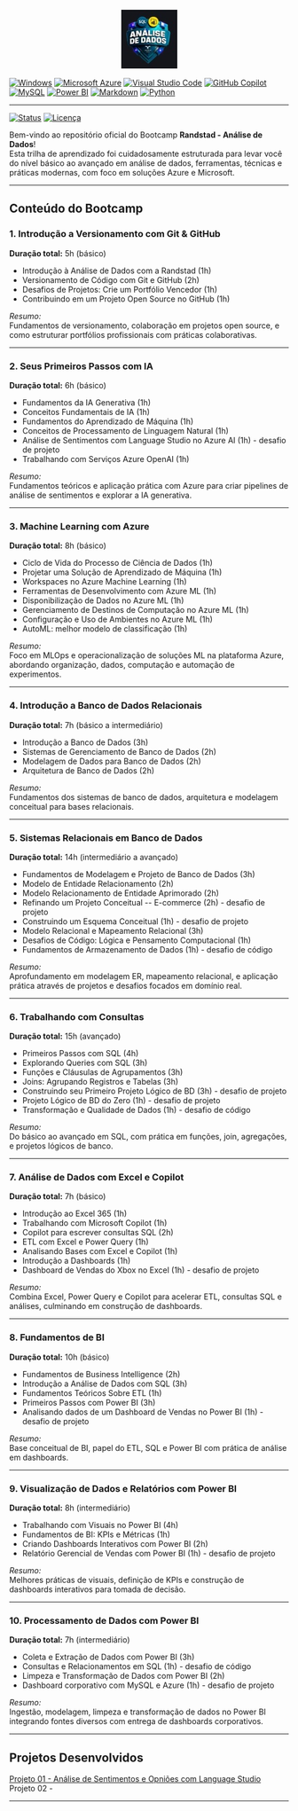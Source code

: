 <p align="center">
  <img src="/images/bootcamp.jpg" alt="BOOTCAMP Randstad">
</p>

[![Windows](https://custom-icon-badges.demolab.com/badge/Windows-0078D6?logo=windows11&logoColor=white)](#)
[![Microsoft Azure](https://custom-icon-badges.demolab.com/badge/Microsoft%20Azure-0089D6?logo=msazure&logoColor=white)](#)
[![Visual Studio Code](https://custom-icon-badges.demolab.com/badge/Visual%20Studio%20Code-0078d7.svg?logo=vsc&logoColor=white)](#)
[![GitHub Copilot](https://img.shields.io/badge/GitHub%20Copilot-000?logo=githubcopilot&logoColor=fff)](#)
[![MySQL](https://img.shields.io/badge/MySQL-4479A1?logo=mysql&logoColor=fff)](#)
[![Power BI](https://custom-icon-badges.demolab.com/badge/Power%20BI-F1C912?logo=power-bi&logoColor=fff)](#)
[![Markdown](https://img.shields.io/badge/Markdown-%23000000.svg?logo=markdown&logoColor=white)](#)
[![Python](https://img.shields.io/badge/Python-3776AB?logo=python&logoColor=fff)](#)

---
[![Status](https://img.shields.io/badge/status-desenvolvimento-yellow)](https://github.com/SEU_USUARIO/SEU_REPOSITORIO)
[![Licença](https://img.shields.io/badge/licença-MIT-blue)](https://github.com/SEU_USUARIO/SEU_REPOSITORIO/blob/main/LICENSE)

Bem-vindo ao repositório oficial do Bootcamp **Randstad - Análise de Dados**!  
Esta trilha de aprendizado foi cuidadosamente estruturada para levar você do nível básico ao avançado em análise de dados, ferramentas, técnicas e práticas modernas, com foco em soluções Azure e Microsoft.

---

## Conteúdo do Bootcamp

### 1. Introdução a Versionamento com Git & GitHub  
**Duração total:** 5h (básico)  
- Introdução à Análise de Dados com a Randstad (1h)  
- Versionamento de Código com Git e GitHub (2h)  
- Desafios de Projetos: Crie um Portfólio Vencedor (1h)  
- Contribuindo em um Projeto Open Source no GitHub (1h)  

*Resumo:*  
Fundamentos de versionamento, colaboração em projetos open source, e como estruturar portfólios profissionais com práticas colaborativas.

---

### 2. Seus Primeiros Passos com IA  
**Duração total:** 6h (básico)  
- Fundamentos da IA Generativa (1h)  
- Conceitos Fundamentais de IA (1h)  
- Fundamentos do Aprendizado de Máquina (1h)  
- Conceitos de Processamento de Linguagem Natural (1h)  
- Análise de Sentimentos com Language Studio no Azure AI (1h) - desafio de projeto  
- Trabalhando com Serviços Azure OpenAI (1h)  

*Resumo:*  
Fundamentos teóricos e aplicação prática com Azure para criar pipelines de análise de sentimentos e explorar a IA generativa.

---

### 3. Machine Learning com Azure  
**Duração total:** 8h (básico)  
- Ciclo de Vida do Processo de Ciência de Dados (1h)  
- Projetar uma Solução de Aprendizado de Máquina (1h)  
- Workspaces no Azure Machine Learning (1h)  
- Ferramentas de Desenvolvimento com Azure ML (1h)  
- Disponibilização de Dados no Azure ML (1h)  
- Gerenciamento de Destinos de Computação no Azure ML (1h)  
- Configuração e Uso de Ambientes no Azure ML (1h)  
- AutoML: melhor modelo de classificação (1h)  

*Resumo:*  
Foco em MLOps e operacionalização de soluções ML na plataforma Azure, abordando organização, dados, computação e automação de experimentos.

---

### 4. Introdução a Banco de Dados Relacionais  
**Duração total:** 7h (básico a intermediário)  
- Introdução a Banco de Dados (3h)  
- Sistemas de Gerenciamento de Banco de Dados (2h)  
- Modelagem de Dados para Banco de Dados (2h)  
- Arquitetura de Banco de Dados (2h)  

*Resumo:*  
Fundamentos dos sistemas de banco de dados, arquitetura e modelagem conceitual para bases relacionais.

---

### 5. Sistemas Relacionais em Banco de Dados  
**Duração total:** 14h (intermediário a avançado)  
- Fundamentos de Modelagem e Projeto de Banco de Dados (3h)  
- Modelo de Entidade Relacionamento (2h)  
- Modelo Relacionamento de Entidade Aprimorado (2h)  
- Refinando um Projeto Conceitual -- E-commerce (2h) - desafio de projeto  
- Construindo um Esquema Conceitual (1h) - desafio de projeto  
- Modelo Relacional e Mapeamento Relacional (3h)  
- Desafios de Código: Lógica e Pensamento Computacional (1h)  
- Fundamentos de Armazenamento de Dados (1h) - desafio de código  

*Resumo:*  
Aprofundamento em modelagem ER, mapeamento relacional, e aplicação prática através de projetos e desafios focados em domínio real.

---

### 6. Trabalhando com Consultas  
**Duração total:** 15h (avançado)  
- Primeiros Passos com SQL (4h)  
- Explorando Queries com SQL (3h)  
- Funções e Cláusulas de Agrupamentos (3h)  
- Joins: Agrupando Registros e Tabelas (3h)  
- Construindo seu Primeiro Projeto Lógico de BD (3h) - desafio de projeto  
- Projeto Lógico de BD do Zero (1h) - desafio de projeto  
- Transformação e Qualidade de Dados (1h) - desafio de código  

*Resumo:*  
Do básico ao avançado em SQL, com prática em funções, join, agregações, e projetos lógicos de banco.

---

### 7. Análise de Dados com Excel e Copilot  
**Duração total:** 7h (básico)  
- Introdução ao Excel 365 (1h)  
- Trabalhando com Microsoft Copilot (1h)  
- Copilot para escrever consultas SQL (2h)  
- ETL com Excel e Power Query (1h)  
- Analisando Bases com Excel e Copilot (1h)  
- Introdução a Dashboards (1h)  
- Dashboard de Vendas do Xbox no Excel (1h) - desafio de projeto  

*Resumo:*  
Combina Excel, Power Query e Copilot para acelerar ETL, consultas SQL e análises, culminando em construção de dashboards.

---

### 8. Fundamentos de BI  
**Duração total:** 10h (básico)  
- Fundamentos de Business Intelligence (2h)  
- Introdução a Análise de Dados com SQL (3h)  
- Fundamentos Teóricos Sobre ETL (1h)  
- Primeiros Passos com Power BI (3h)  
- Analisando dados de um Dashboard de Vendas no Power BI (1h) - desafio de projeto  

*Resumo:*  
Base conceitual de BI, papel do ETL, SQL e Power BI com prática de análise em dashboards.

---

### 9. Visualização de Dados e Relatórios com Power BI  
**Duração total:** 8h (intermediário)  
- Trabalhando com Visuais no Power BI (4h)  
- Fundamentos de BI: KPIs e Métricas (1h)  
- Criando Dashboards Interativos com Power BI (2h)  
- Relatório Gerencial de Vendas com Power BI (1h) - desafio de projeto  

*Resumo:*  
Melhores práticas de visuais, definição de KPIs e construção de dashboards interativos para tomada de decisão.

---

### 10. Processamento de Dados com Power BI  
**Duração total:** 7h (intermediário)  
- Coleta e Extração de Dados com Power BI (3h)  
- Consultas e Relacionamentos em SQL (1h) - desafio de código  
- Limpeza e Transformação de Dados com Power BI (2h)  
- Dashboard corporativo com MySQL e Azure (1h) - desafio de projeto  

*Resumo:*  
Ingestão, modelagem, limpeza e transformação de dados no Power BI integrando fontes diversos com entrega de dashboards corporativos.

---

## Projetos Desenvolvidos

[Projeto 01 - Análise de Sentimentos e Opniões com Language Studio](/projects/01-LanguageStudio/README.md)
Projeto 02 - 

---
